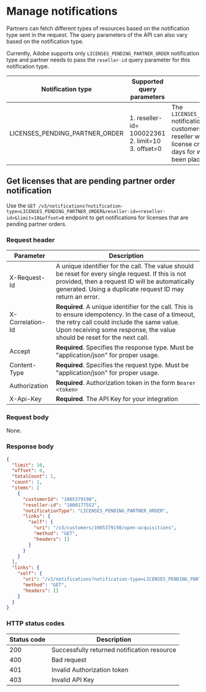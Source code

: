 # Manage notifications

Partners can fetch different types of resources based on the notification type sent in the request. The query parameters of the API can also vary based on the notification type.

Currently, Adobe supports only `LICENSES_PENDING_PARTNER_ORDER` notification type and partner needs to pass the `reseller-id` query parameter for this notification type.

| Notification type              | Supported query parameters                                     | Description                                                                                                                                                                                                              |
|--------------------------------|----------------------------------------------------------------|--------------------------------------------------------------------------------------------------------------------------------------------------------------------------------------------------------------------------|
| LICENSES_PENDING_PARTNER_ORDER | 1. reseller-id= 100022361 <br /> 2. limit=10 <br /> 3. offset=0 | The `LICENSES_PENDING_PARTNER_ORDER` notification type returns all customers under a given reseller who have at least one license created within the last 7 days for which order has not been placed yet by partner. |

## Get licenses that are pending partner order notification

Use the `GET /v3/notifications?notification-type=LICENSES_PENDING_PARTNER_ORDER&reseller-id=<reseller-id>&limit=10&offset=0` endpoint to get notifications for licenses that are pending partner orders.

### Request header

| Parameter        | Description                                                                                                                                                                                                                      |
|------------------|----------------------------------------------------------------------------------------------------------------------------------------------------------------------------------------------------------------------------------|
| X-Request-Id     | A unique identifier for the call. The value should be reset for every single request. If this is not provided, then a request ID will be automatically generated. Using a duplicate request ID may return an error.              |
| X-Correlation-Id | **Required**. A unique identifier for the call. This is to ensure idempotency. In the case of a timeout, the retry call could include the same value. Upon receiving some response, the value should be reset for the next call. |
| Accept           | **Required**. Specifies the response type. Must be "application/json" for proper usage.                                                                                                                                          |
| Content-Type     | **Required**. Specifies the request type. Must be "application/json" for proper usage.                                                                                                                                           |
| Authorization    | **Required**. Authorization token in the form `Bearer <token>`                                                                                                                                                                   |
| X-Api-Key        | **Required**. The API Key for your integration                                                                                                                                                                                   |

### Request body

None.

### Response body

```json
{
  "limit": 10,
  "offset": 0,
  "totalCount": 1,
  "count": 1,
  "items": [
    {
      "customerId": "1005379198",
      "reseller-id": "1000177552",
      "notificationType": "LICENSES_PENDING_PARTNER_ORDER",
      "links": {
        "self": {
          "uri": "/v3/customers/1005379198/open-acquisitions",
          "method": "GET",
          "headers": []
        }
      }
    }
  ],
  "links": {
    "self": {
      "uri": "/v3/notifications?notification-type=LICENSES_PENDING_PARTNER_ORDER&reseller-id=1000177552&limit=10&offset=0",
      "method": "GET",
      "headers": []
    }
  }
}
```

### HTTP status codes

| Status code | Description                                 |
| ----------- | ------------------------------------------- |
| 200         | Successfully returned notification resource |
| 400         | Bad request                                 |
| 401         | Invalid Authorization token                 |
| 403         | Invalid API Key                             |
